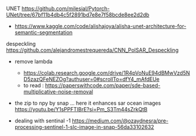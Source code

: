 UNET 
https://github.com/milesial/Pytorch-UNet/tree/67bf11b4db4c5f2891bd7e8e7f58bcde8ee2d2db
- https://www.kaggle.com/code/alishajoya/alisha-unet-architecture-for-semantic-segmentation



despeckling 
https://github.com/alejandromestrequereda/CNN_PolSAR_Despeckling

- remove lambda
  - https://colab.research.google.com/drive/1R4pVoNuE94dBMwVzd5ND5zazQFeNEZOg?authuser=0#scrollTo=dfY4_mAfdEUe
  - to read : https://paperswithcode.com/paper/sde-based-multiplicative-noise-removal
  


- the zip to npy by snap ... here it enhances sar ocean images 
https://youtu.be/Y1sPPFTIBrE?si=Pm_S3Tm44sZrkQtB
- dealing with sentinal -1
  https://medium.com/@ozaydnesra/pre-processing-sentinel-1-slc-image-in-snap-56da33102632
